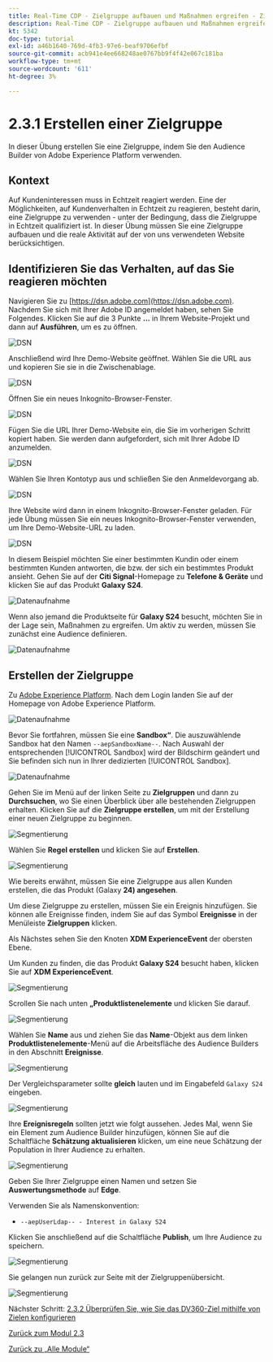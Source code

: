 ```yaml
---
title: Real-Time CDP - Zielgruppe aufbauen und Maßnahmen ergreifen - Zielgruppe aufbauen
description: Real-Time CDP - Zielgruppe aufbauen und Maßnahmen ergreifen - Zielgruppe aufbauen
kt: 5342
doc-type: tutorial
exl-id: a46b1640-769d-4fb3-97e6-beaf9706efbf
source-git-commit: acb941e4ee668248ae0767bb9f4f42e067c181ba
workflow-type: tm+mt
source-wordcount: '611'
ht-degree: 3%

---
```


# 2.3.1 Erstellen einer Zielgruppe

In dieser Übung erstellen Sie eine Zielgruppe, indem Sie den Audience Builder von Adobe Experience Platform verwenden.

## Kontext

Auf Kundeninteressen muss in Echtzeit reagiert werden. Eine der Möglichkeiten, auf Kundenverhalten in Echtzeit zu reagieren, besteht darin, eine Zielgruppe zu verwenden - unter der Bedingung, dass die Zielgruppe in Echtzeit qualifiziert ist. In dieser Übung müssen Sie eine Zielgruppe aufbauen und die reale Aktivität auf der von uns verwendeten Website berücksichtigen.

## Identifizieren Sie das Verhalten, auf das Sie reagieren möchten

Navigieren Sie zu [https://dsn.adobe.com](https://dsn.adobe.com). Nachdem Sie sich mit Ihrer Adobe ID angemeldet haben, sehen Sie Folgendes. Klicken Sie auf die 3 Punkte **…** in Ihrem Website-Projekt und dann auf **Ausführen**, um es zu öffnen.

![DSN](./../../datacollection/module1.1/images/web8.png)

Anschließend wird Ihre Demo-Website geöffnet. Wählen Sie die URL aus und kopieren Sie sie in die Zwischenablage.

![DSN](../../gettingstarted/gettingstarted/images/web3.png)

Öffnen Sie ein neues Inkognito-Browser-Fenster.

![DSN](../../gettingstarted/gettingstarted/images/web4.png)

Fügen Sie die URL Ihrer Demo-Website ein, die Sie im vorherigen Schritt kopiert haben. Sie werden dann aufgefordert, sich mit Ihrer Adobe ID anzumelden.

![DSN](../../gettingstarted/gettingstarted/images/web5.png)

Wählen Sie Ihren Kontotyp aus und schließen Sie den Anmeldevorgang ab.

![DSN](../../gettingstarted/gettingstarted/images/web6.png)

Ihre Website wird dann in einem Inkognito-Browser-Fenster geladen. Für jede Übung müssen Sie ein neues Inkognito-Browser-Fenster verwenden, um Ihre Demo-Website-URL zu laden.

![DSN](../../gettingstarted/gettingstarted/images/web7.png)

In diesem Beispiel möchten Sie einer bestimmten Kundin oder einem bestimmten Kunden antworten, die bzw. der sich ein bestimmtes Produkt ansieht.
Gehen Sie auf der **Citi Signal**-Homepage zu **Telefone &amp; Geräte** und klicken Sie auf das Produkt **Galaxy S24**.

![Datenaufnahme](./images/homegalaxy.png)

Wenn also jemand die Produktseite für **Galaxy S24** besucht, möchten Sie in der Lage sein, Maßnahmen zu ergreifen. Um aktiv zu werden, müssen Sie zunächst eine Audience definieren.

![Datenaufnahme](./images/homegalaxy1.png)

## Erstellen der Zielgruppe

Zu [Adobe Experience Platform](https://experience.adobe.com/platform). Nach dem Login landen Sie auf der Homepage von Adobe Experience Platform.

![Datenaufnahme](./../../../modules/datacollection/module1.2/images/home.png)

Bevor Sie fortfahren, müssen Sie eine **Sandbox“**. Die auszuwählende Sandbox hat den Namen ``--aepSandboxName--``. Nach Auswahl der entsprechenden [!UICONTROL Sandbox] wird der Bildschirm geändert und Sie befinden sich nun in Ihrer dedizierten [!UICONTROL Sandbox].

![Datenaufnahme](./../../../modules/datacollection/module1.2/images/sb1.png)

Gehen Sie im Menü auf der linken Seite zu **Zielgruppen** und dann zu **Durchsuchen**, wo Sie einen Überblick über alle bestehenden Zielgruppen erhalten. Klicken Sie auf die **Zielgruppe erstellen**, um mit der Erstellung einer neuen Zielgruppe zu beginnen.

![Segmentierung](./images/menuseg.png)

Wählen Sie **Regel erstellen** und klicken Sie auf **Erstellen**.

![Segmentierung](./images/menuseg1.png)

Wie bereits erwähnt, müssen Sie eine Zielgruppe aus allen Kunden erstellen, die das Produkt (Galaxy **24) angesehen**.

Um diese Zielgruppe zu erstellen, müssen Sie ein Ereignis hinzufügen. Sie können alle Ereignisse finden, indem Sie auf das Symbol **Ereignisse** in der Menüleiste **Zielgruppen** klicken.

Als Nächstes sehen Sie den Knoten **XDM ExperienceEvent** der obersten Ebene.

Um Kunden zu finden, die das Produkt **Galaxy S24** besucht haben, klicken Sie auf **XDM ExperienceEvent**.

![Segmentierung](./images/findee.png)

Scrollen Sie nach unten **„Produktlistenelemente** und klicken Sie darauf.

![Segmentierung](./images/see.png)

Wählen Sie **Name** aus und ziehen Sie das **Name**-Objekt aus dem linken **Produktlistenelemente**-Menü auf die Arbeitsfläche des Audience Builders in den Abschnitt **Ereignisse**.

![Segmentierung](./images/eewebpdtlname1.png)

Der Vergleichsparameter sollte **gleich** lauten und im Eingabefeld `Galaxy S24` eingeben.

![Segmentierung](./images/pv.png)

Ihre **Ereignisregeln** sollten jetzt wie folgt aussehen. Jedes Mal, wenn Sie ein Element zum Audience Builder hinzufügen, können Sie auf die Schaltfläche **Schätzung aktualisieren** klicken, um eine neue Schätzung der Population in Ihrer Audience zu erhalten.

![Segmentierung](./images/ldap4.png)

Geben Sie Ihrer Zielgruppe einen Namen und setzen Sie **Auswertungsmethode** auf **Edge**.

Verwenden Sie als Namenskonvention:

- `--aepUserLdap-- - Interest in Galaxy S24`

Klicken Sie anschließend auf die Schaltfläche **Publish**, um Ihre Audience zu speichern.

![Segmentierung](./images/segmentname.png)

Sie gelangen nun zurück zur Seite mit der Zielgruppenübersicht.

![Segmentierung](./images/savedsegment.png)

Nächster Schritt: [2.3.2 Überprüfen Sie, wie Sie das DV360-Ziel mithilfe von Zielen konfigurieren](./ex2.md)

[Zurück zum Modul 2.3](./real-time-cdp-build-a-segment-take-action.md)

[Zurück zu „Alle Module“](../../../overview.md)
